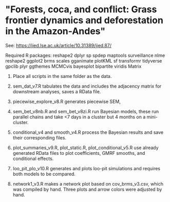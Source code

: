 # "Forests, coca, and conflict: Grass frontier dynamics and deforestation in the Amazon-Andes"
See: https://jied.lse.ac.uk/article/10.31389/jied.87/

Required R packages:
reshape2
dplyr
sp
spdep
maptools
surveillance
nlme
reshape2
ggplot2
brms
scales
gganimate
plotKML
sf
transformr
tidyverse
gpclib
plyr
ggthemes
MCMCvis
bayesplot
bipartite
viridis
Matrix

1) Place all scripts in the same folder as the data.

2) sem_dat_v7.R tabulates the data and includes the adjacency matrix for downstream analyses, saves a RData file.

3) piecewise_explore_v8.R generates piecewise SEM,

4) sem_bet_v8nb.R and sem_bet_v8zi.R run Bayesian models, these run parallel chains and take <7 days in a cluster but 4 months on a mini-cluster.

5) conditional_v4 and smooth_v4.R process the Bayesian results and save their corresponding files.

6) plot_summaries_v9.R, plot_static.R, plot_conditional_v5.R use already generated RData files to plot coefficients, GMRF smooths, and conditional effects.

7) loo_pit_plo_v10.R generates and plots loo-pit simulations and requires both models to be compared.

8) network1_v3.R makes a network plot based on cov_brms_v3.csv, which was compiled by hand. Three plots and arrow colors were adjusted by hand.
